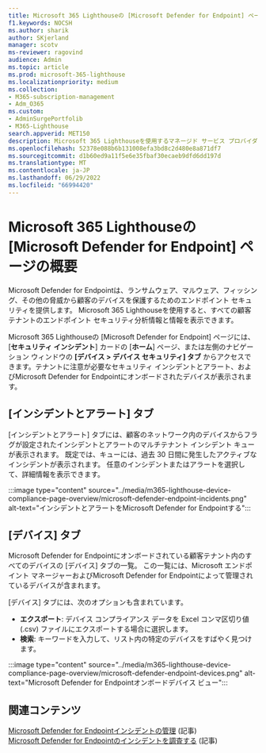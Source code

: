 ```yaml
---
title: Microsoft 365 Lighthouseの [Microsoft Defender for Endpoint] ページの概要
f1.keywords: NOCSH
ms.author: sharik
author: SKjerland
manager: scotv
ms-reviewer: ragovind
audience: Admin
ms.topic: article
ms.prod: microsoft-365-lighthouse
ms.localizationpriority: medium
ms.collection:
- M365-subscription-management
- Adm_O365
ms.custom:
- AdminSurgePortfolib
- M365-Lighthouse
search.appverid: MET150
description: Microsoft 365 Lighthouseを使用するマネージド サービス プロバイダー (MSP) の場合は、セキュリティ リスクを表示する方法について説明します。
ms.openlocfilehash: 52378e088b6b131008efa3bd8c2d480e8a871df7
ms.sourcegitcommit: d1b60ed9a11f5e6e35fbaf30ecaeb9dfd6dd197d
ms.translationtype: MT
ms.contentlocale: ja-JP
ms.lasthandoff: 06/29/2022
ms.locfileid: "66994420"
---
```

# <a name="overview-of-the-microsoft-defender-for-endpoint-page-in-microsoft-365-lighthouse"></a>Microsoft 365 Lighthouseの [Microsoft Defender for Endpoint] ページの概要

Microsoft Defender for Endpointは、ランサムウェア、マルウェア、フィッシング、その他の脅威から顧客のデバイスを保護するためのエンドポイント セキュリティを提供します。 Microsoft 365 Lighthouseを使用すると、すべての顧客テナントのエンドポイント セキュリティ分析情報と情報を表示できます。

Microsoft 365 Lighthouseの [Microsoft Defender for Endpoint] ページには、[**セキュリティ インシデント**] カードの [**ホーム**] ページ、または左側のナビゲーション ウィンドウの **[デバイス \> デバイス セキュリティ] タブ** からアクセスできます。テナントに注意が必要なセキュリティ インシデントとアラート、およびMicrosoft Defender for Endpointにオンボードされたデバイスが表示されます。

## <a name="incidents-and-alerts-tab"></a>[インシデントとアラート] タブ

[インシデントとアラート] タブには、顧客のネットワーク内のデバイスからフラグが設定されたインシデントとアラートのマルチテナント インシデント キューが表示されます。 既定では、キューには、過去 30 日間に発生したアクティブなインシデントが表示されます。 任意のインシデントまたはアラートを選択して、詳細情報を表示できます。

:::image type="content" source="../media/m365-lighthouse-device-compliance-page-overview/microsoft-defender-endpoint-incidents.png" alt-text="インシデントとアラートをMicrosoft Defender for Endpointする":::

## <a name="devices-tab"></a>[デバイス] タブ

Microsoft Defender for Endpointにオンボードされている顧客テナント内のすべてのデバイスの [デバイス] タブの一覧。 この一覧には、Microsoft エンドポイント マネージャーおよびMicrosoft Defender for Endpointによって管理されているデバイスが含まれます。

[デバイス] タブには、次のオプションも含まれています。

- **エクスポート**: デバイス コンプライアンス データを Excel コンマ区切り値 (.csv) ファイルにエクスポートする場合に選択します。
- **検索**: キーワードを入力して、リスト内の特定のデバイスをすばやく見つけます。

:::image type="content" source="../media/m365-lighthouse-device-compliance-page-overview/microsoft-defender-endpoint-devices.png" alt-text="Microsoft Defender for Endpointオンボードデバイス ビュー":::

## <a name="related-content"></a>関連コンテンツ
[Microsoft Defender for Endpointインシデントの管理](../security/defender-endpoint/manage-incidents.md) (記事)\
[Microsoft Defender for Endpointのインシデントを調査する](../security/defender-endpoint/investigate-incidents.md) (記事)
